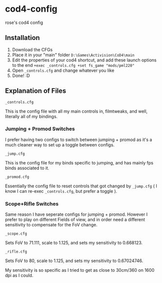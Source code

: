 # cod4-config
rose's cod4 config

## Installation
1. Download the CFGs
2. Place it in your "main" folder 
    `D:\Games\Activision\CoD4\main`
3. Edit the properties of your cod4 shortcut, and add these launch options to the end 
    `+exec _controls.cfg +set fs_game "mods/pml220"`
4. Open `_controls.cfg` and change whatever you like
5. Done! :D

## Explanation of Files

`_controls.cfg`

This is the config file with all my main controls in, filmtweaks, and well, literally all of my bindings.

### Jumping + Promod Switches
I prefer having two configs to switch between jumping + promod as it's a much cleaner way to set up a toggle between configs.

`_jump.cfg`

This is the config file for my binds specific to jumping, and has mainly fps binds associated to it.

`_promod.cfg`

Essentially the config file to reset controls that got changed by `_jump.cfg` ( I know I can re-exec `_controls.cfg`, but prefer a toggle ).


### Scope+Rifle Switches
Same reason I have seperate configs for jumping + promod. However I prefer to play on different Fields of view, and in order need a different sensitivity to compensate for the FoV change.

`_scope.cfg`

Sets FoV to 71.111, scale to 1.125, and sets my sensitivity to 0.668123.

`_rifle.cfg`

Sets FoV to 80, scale to 1.125, and sets my sensitivity to 0.67024746.


My sensitivity is so specific as I tried to get as close to 30cm/360 on 1600 dpi as I could.
